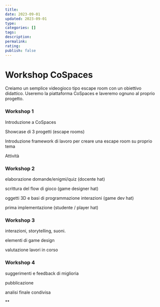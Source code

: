 ```yaml
---
title: 
date: 2023-09-01
updated: 2023-09-01
type: 
categories: []
tags:
description: 
permalink: 
rating: 
publish: false
---
```


# Workshop CoSpaces

Creiamo un semplice videogioco tipo escape room con un obiettivo didattico.
Useremo la piattaforma CoSpaces e laveremo ognuno al proprio progetto.
### Workshop 1

Introduzione a CoSpaces

Showcase di 3 progetti (escape rooms)

Introduzione framework di lavoro per creare una escape room su proprio tema

Attività
### Workshop 2

elaborazione domande/enigmi/quiz (docente hat)

scrittura del flow di gioco (game designer hat)

oggetti 3D e basi di programmazione interazioni (game dev hat)

prima implementazione (studente / player hat)

### Workshop 3

interazioni, storytelling, suoni.

elementi di game design

valutazione lavori in corso

### Workshop 4

suggerimenti e feedback di miglioria

pubblicazione

analisi finale condivisa

**
